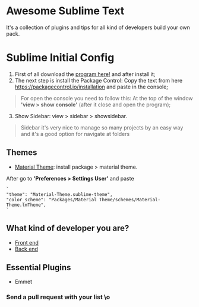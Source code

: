 # Awesome Sublime Text
It's a collection of plugins and tips for all kind of developers build your own pack.


# Sublime Initial Config
1. First of all download the [program here!](https://www.sublimetext.com/3) and after install it;
2. The next step is install the Package Control: Copy the text from here <https://packagecontrol.io/installation> and paste in the console;

> For open the console you need to follow this: At the top of the window **'view > show console'** (after it close and open the program);

3. Show Sidebar: view > sidebar > showsidebar.

> Sidebar it's very nice to manage so many projects by an easy way and it's a good option for navigate at folders


## Themes

* [Material Theme](https://github.com/equinusocio/material-theme): install package > material theme.

After go to **'Preferences > Settings User'** and paste 

    `
    "theme": "Material-Theme.sublime-theme",
    "color_scheme": "Packages/Material Theme/schemes/Material-Theme.tmTheme",
    `


## What kind of developer you are?

- [Front  end](front-end.md)
- [Back  end](back-end.md)


## Essential Plugins
* Emmet


### Send a pull request with your list \o
